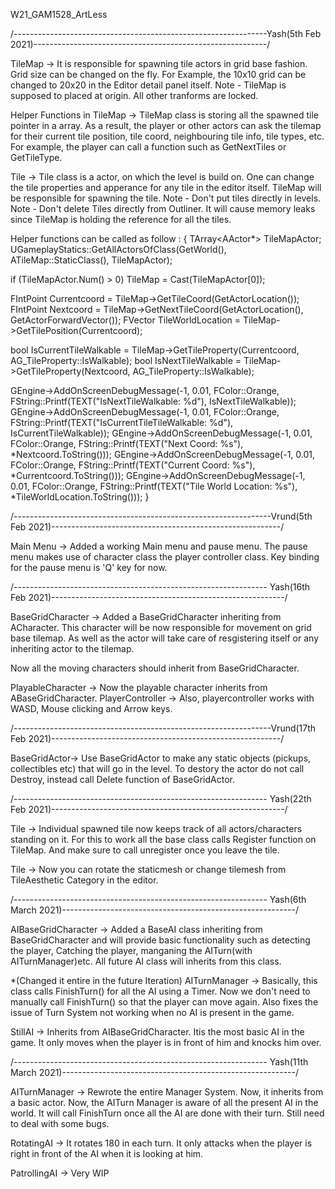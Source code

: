 W21_GAM1528_ArtLess

/---------------------------------------------------------------Yash(5th Feb 2021)----------------------------------------------------------/

TileMap -> It is responsible for spawning tile actors in grid base fashion. Grid size can be changed on the fly. For Example, the 10x10 grid can be changed to 20x20 in the Editor detail panel itself. Note - TileMap is supposed to placed at origin. All other tranforms are locked.

Helper Functions in TileMap -> TileMap class is storing all the spawned tile pointer in a array. As a result, the player or other actors can ask the tilemap for their current tile position, tile coord, neighbouring tile info, tile types, etc. For example, the player can call a function such as GetNextTiles or GetTileType.

Tile -> Tile class is a actor, on which the level is build on. One can change the tile properties and apperance for any tile in the editor itself. TileMap will be responsible for spawning the tile. Note - Don't put tiles directly in levels. Note - Don't delete Tiles directly from Outliner. It will cause memory leaks since TileMap is holding the reference for all the tiles.

Helper functions can be called as follow : 
{ 
TArray<AActor*> TileMapActor; 
UGameplayStatics::GetAllActorsOfClass(GetWorld(), ATileMap::StaticClass(), TileMapActor);

if (TileMapActor.Num() > 0)
	TileMap = Cast<ATileMap>(TileMapActor[0]);

FIntPoint Currentcoord = TileMap->GetTileCoord(GetActorLocation());
FIntPoint Nextcoord = TileMap->GetNextTileCoord(GetActorLocation(), GetActorForwardVector());
FVector TileWorldLocation = TileMap->GetTilePosition(Currentcoord);

bool IsCurrentTileWalkable = TileMap->GetTileProperty(Currentcoord, AG_TileProperty::IsWalkable);
bool IsNextTileWalkable = TileMap->GetTileProperty(Nextcoord, AG_TileProperty::IsWalkable);

GEngine->AddOnScreenDebugMessage(-1, 0.01, FColor::Orange, FString::Printf(TEXT("IsNextTileWalkable: %d"), IsNextTileWalkable));
GEngine->AddOnScreenDebugMessage(-1, 0.01, FColor::Orange, FString::Printf(TEXT("IsCurrentTileTileWalkable: %d"), IsCurrentTileWalkable));
GEngine->AddOnScreenDebugMessage(-1, 0.01, FColor::Orange, FString::Printf(TEXT("Next Coord: %s"), *Nextcoord.ToString()));
GEngine->AddOnScreenDebugMessage(-1, 0.01, FColor::Orange, FString::Printf(TEXT("Current Coord: %s"), *Currentcoord.ToString()));
GEngine->AddOnScreenDebugMessage(-1, 0.01, FColor::Orange, FString::Printf(TEXT("Tile World Location: %s"), *TileWorldLocation.ToString()));
}


/----------------------------------------------------------------Vrund(5th Feb 2021)---------------------------------------------------------/

Main Menu -> Added a working Main menu and pause menu.
	     The pause menu makes use of character class the player controller class. 
    	     Key binding for the pause menu is 'Q' key for now.

/--------------------------------------------------------------- Yash(16th Feb 2021)----------------------------------------------------------/

BaseGridCharacter -> Added a BaseGridCharacter inheriting from ACharacter. This character will be now responsible for movement on grid base tilemap. As well as the actor will take care of resgistering itself or any inheriting actor to the tilemap.

Now all the moving characters should inherit from BaseGridCharacter.

PlayableCharacter -> Now the playable character inherits from ABaseGridCharacter. PlayerController -> Also, playercontroller works with WASD, Mouse clicking and Arrow keys.

/----------------------------------------------------------------Vrund(17th Feb 2021)---------------------------------------------------------/

BaseGridActor-> Use BaseGridActor to make any static objects (pickups, collectibles etc) that will go in the level. 
		To destory the actor do not call Destroy, instead call Delete function of BaseGridActor.


/--------------------------------------------------------------- Yash(22th Feb 2021)----------------------------------------------------------/

Tile -> Individual spawned tile now keeps track of all actors/characters standing on it. For this to work all the base class calls Register function on TileMap. And make sure to call unregister once you leave the tile.

Tile -> Now you can rotate the staticmesh or change tilemesh from TileAesthetic Category in the editor.


/--------------------------------------------------------------- Yash(6th March 2021)----------------------------------------------------------/

AIBaseGridCharacter -> Added a BaseAI class inheriting from BaseGridCharacter and will provide basic functionality such as detecting the player, Catching the player, manganing the AITurn(with AITurnManager)etc. All future AI class will inherits from this class.

*(Changed it entire in the future Iteration) AITurnManager -> Basically, this class calls FinishTurn() for all the AI using a Timer. Now we don't need to manually call FinishTurn() so that the player can move again. Also fixes the issue of Turn System not working when no AI is present in the game.

StillAI -> Inherits from AIBaseGridCharacter. Itis the most basic AI in the game. It only moves when the player is in front of him and knocks him over.


/--------------------------------------------------------------- Yash(11th March 2021)----------------------------------------------------------/

AITurnManager -> Rewrote the entire Manager System. Now, it inherits from a basic actor.
		 Now, the AITurn Manager is aware of all the present AI in the world.
		 It will call FinishTurn once all the AI are done with their turn.
		 Still need to deal with some bugs.

RotatingAI -> It rotates 180 in each turn. It only attacks when the player is right in front of the AI when it is looking at him.

PatrollingAI -> Very WIP

